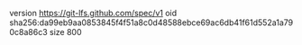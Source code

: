 version https://git-lfs.github.com/spec/v1
oid sha256:da99eb9aa0853845f4f51a8c0d48588ebce69ac6db41f61d552a1a790c8a86c3
size 800
